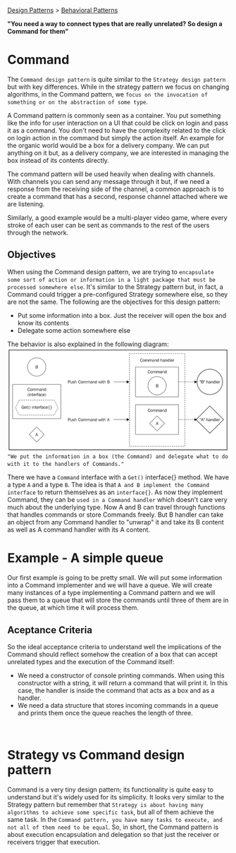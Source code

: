 [Design Patterns](../../) > [Behavioral Patterns](../)

**"You need a way to connect types that are really unrelated? So design a Command for them"**

# Command
The `Command design pattern` is quite similar to the `Strategy design pattern` but with key differences. While in the strategy pattern we focus on changing algorithms, in the Command pattern, we `focus on the invocation of something or on the abstraction of some type`.

A Command pattern is commonly seen as a container. You put something like the info for user interaction on a UI that could be click on login and pass it as a command. You don't need to have the complexity related to the click on login action in the command but simply the action itself.
An example for the organic world would be a box for a delivery company. We can put anything on it but, as a delivery company, we are interested in managing the box instead of its contents directly.

The command pattern will be used heavily when dealing with channels. With channels you can send any message through it but, if we need a response from the receiving side of the channel, a common approach is to create a command that has a second, response channel attached where we are listening.

Similarly, a good example would be a multi-player video game, where every stroke of each user can be sent as commands to the rest of the users through the network.

## Objectives
When using the Command design pattern, we are trying to `encapsulate some sort of action or information in a light package that must be processed somewhere else`. It's similar to the Strategy pattern but, in fact, a Command could trigger a pre-configured Strategy somewhere else, so they are not the same. The following are the objectives for this design pattern:

- Put some information into a box. Just the receiver will open the box and know its contents
- Delegate some action somewhere else

The behavior is also explained in the following diagram:
![command-diagram](../../docs/command-diagram.png)
`"We put the information in a box (the Command) and delegate what to do with it to the handlers of Commands."`

There we have a `Command` interface with a `Get()` interface{} method. We have a type `A` and a type `B`. The idea is that `A and B implement the Command interface` to return themselves as an ```interface{}```. As now they implement Command, they can be `used in a Command handler` which doesn't care very much about the underlying type. Now A and B can travel through functions that handles commands or store Commands freely. But B handler can take an object from any Command handler to "unwrap" it and take its B content as well as A command handler with its A content.


# Example - A simple queue

Our first example is going to be pretty small. We will put some information into a Command implementer and we will have a queue. We will create many instances of a type implementing a Command pattern and we will pass them to a queue that will store the commands until three of them are in the queue, at which time it will process them.

## Aceptance Criteria
So the ideal acceptance criteria to understand well the implications of the Command should reflect somehow the creation of a box that can accept unrelated types and the execution of the Command itself:
- We need a constructor of console printing commands. When using this constructor with a string, it will return a command that will print it. In this case, the handler is inside the command that acts as a box and as a handler.
- We need a data structure that stores incoming commands in a queue and prints them once the queue reaches the length of three.

<br>

# Strategy vs Command design pattern
Command is a very tiny design pattern; its functionality is quite easy to understand but it's widely used for its simplicity. It looks very similar to the Strategy pattern but remember that `Strategy is about having many algorithms to achieve some specific task`, but all of them achieve the same task. In the `Command pattern, you have many tasks to execute, and not all of them need to be equal`.
So, in short, the Command pattern is about execution encapsulation and delegation so that just the receiver or receivers trigger that execution.